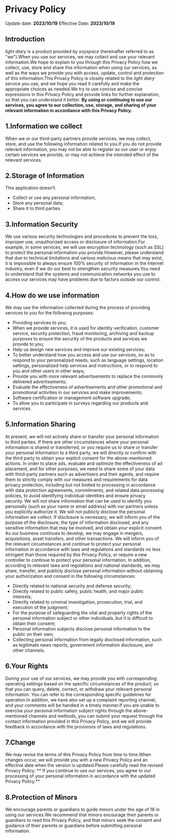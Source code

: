 # Privacy Policy
Update date: **2023/10/19**
Effective Date: **2023/10/19**
## Introduction
_light diary_ is a product provided by _soyspace_ (hereinafter referred to as "we").When you use our services, we may collect and use your relevant information.We hope to explain to you through this Privacy Policy how we collect, use, store and share this information when using our services, as well as the ways we provide you with access, update, control and protection of this information.This Privacy Policy is closely related to the _light diary_ service you use, and we hope you read it carefully and make the appropriate choices as needed.We try to use concise and concise expressions in this Privacy Policy and provide links for further explanation, so that you can understand it better.
**By using or continuing to use our services, you agree to our collection, use, storage, and sharing of your relevant information in accordance with this Privacy Policy.**
## 1.Information we collect
When we or our third-party partners provide services, we may collect, store, and use the following information related to you.If you do not provide relevant information, you may not be able to register as our user or enjoy certain services we provide, or may not achieve the intended effect of the relevant services.
## 2.Storage of Information
This application doesn’t:

* Collect or use any personal information;
* Store any personal data;
* Share it to third parties.
## 3.Information Security
We use various security technologies and procedures to prevent the loss, improper use, unauthorized access or disclosure of information.For example, in some services, we will use encryption technology (such as SSL) to protect the personal information you provide.However, please understand that due to technical limitations and various malicious means that may exist, it is impossible to always ensure 100% security of information in the Internet industry, even if we do our best to strengthen security measures.You need to understand that the systems and communication networks you use to access our services may have problems due to factors outside our control.
## 4.How do we use information
We may use the information collected during the process of providing services to you for the following purposes:
*   Providing services to you;
*   When we provide services, it is used for identity verification, customer service, security protection, fraud monitoring, archiving and backup purposes to ensure the security of the products and services we provide to you;
*   Help us design new services and improve our existing services;
*   To better understand how you access and use our services, so as to respond to your personalized needs, such as language settings, location settings, personalized help services and instructions, or to respond to you and other users in other ways;
*   Provide you with more relevant advertisements to replace the commonly delivered advertisements;
*   Evaluate the effectiveness of advertisements and other promotional and promotional activities in our services and make improvements;
* Software certification or management software upgrade;
*   To allow you to participate in surveys regarding our products and services.
## 5.Information Sharing
At present, we will not actively share or transfer your personal information to third parties.  If there are other circumstances where your personal information is shared or transferred, or you require us to share or transfer your personal information to a third party, we will directly or confirm with the third party to obtain your explicit consent for the above-mentioned actions.
In order to place ads, evaluate and optimize the effectiveness of ad placement, and for other purposes, we need to share some of your data with third-party partners such as advertisers and their agents, and require them to strictly comply with our measures and requirements for data privacy protection, including but not limited to processing in accordance with data protection agreements, commitments, and related data processing policies, to avoid identifying individual identities and ensure privacy security.
We will not share information that can be used to identify you personally (such as your name or email address) with our partners unless you explicitly authorize it.
We will not publicly disclose the personal information we collect.  If disclosure is necessary, we will inform you of the purpose of the disclosure, the type of information disclosed, and any sensitive information that may be involved, and obtain your explicit consent.
As our business continues to develop, we may engage in mergers, acquisitions, asset transfers, and other transactions.  We will inform you of the relevant circumstances and continue to protect your personal information in accordance with laws and regulations and standards no less stringent than those required by this Privacy Policy, or require a new controller to continue to protect your personal information.
In addition, according to relevant laws and regulations and national standards, we may share, transfer, and publicly disclose personal information without obtaining your authorization and consent in the following circumstances:
*   Directly related to national security and defense security;
* Directly related to public safety, public health, and major public interests;
* Directly related to criminal investigation, prosecution, trial, and execution of the judgment;
*   For the purpose of safeguarding the vital and property rights of the personal information subject or other individuals, but it is difficult to obtain their consent;
* Personal information subjects disclose personal information to the public on their own;
*   Collecting personal information from legally disclosed information, such as legitimate news reports, government information disclosure, and other channels.
## 6.Your Rights
During your use of our services, we may provide you with corresponding operating settings based on the specific circumstances of the product, so that you can query, delete, correct, or withdraw your relevant personal information.  You can refer to the corresponding specific guidelines for operation.In addition, we have also set up a complaint reporting channel, and your comments will be handled in a timely manner.If you are unable to exercise your personal information subject rights through the above-mentioned channels and methods, you can submit your request through the contact information provided in this Privacy Policy, and we will provide feedback in accordance with the provisions of laws and regulations.
## 7.Change
We may revise the terms of this Privacy Policy from time to time.When changes occur, we will provide you with a new Privacy Policy and an effective date when the version is updated.Please carefully read the revised Privacy Policy. ** If you continue to use our services, you agree to our processing of your personal information in accordance with the updated Privacy Policy.**
## 8.Protection of Minors
We encourage parents or guardians to guide minors under the age of 18 in using our services.We recommend that minors encourage their parents or guardians to read this Privacy Policy, and that minors seek the consent and guidance of their parents or guardians before submitting personal information.
